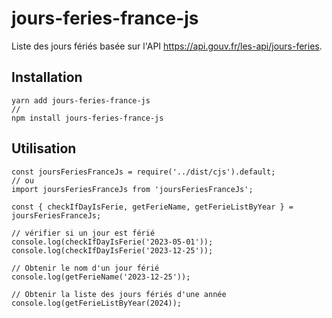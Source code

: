 # jours-feries-france-js

Liste des jours fériés basée sur l'API https://api.gouv.fr/les-api/jours-feries.

## Installation

    yarn add jours-feries-france-js
    //
    npm install jours-feries-france-js

## Utilisation

    const joursFeriesFranceJs = require('../dist/cjs').default;
    // ou
    import joursFeriesFranceJs from 'joursFeriesFranceJs';

    const { checkIfDayIsFerie, getFerieName, getFerieListByYear } = joursFeriesFranceJs;

    // vérifier si un jour est férié
    console.log(checkIfDayIsFerie('2023-05-01'));
    console.log(checkIfDayIsFerie('2023-12-25'));

    // Obtenir le nom d'un jour férié
    console.log(getFerieName('2023-12-25'));

    // Obtenir la liste des jours fériés d'une année
    console.log(getFerieListByYear(2024));

